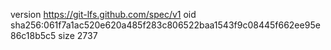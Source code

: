 version https://git-lfs.github.com/spec/v1
oid sha256:061f7a1ac520e620a485f283c806522baa1543f9c08445f662ee95e86c18b5c5
size 2737
